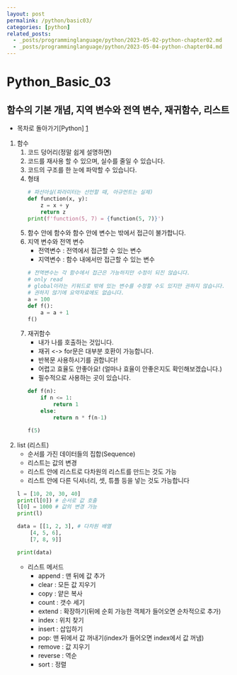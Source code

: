 ```yaml
---
layout: post
permalink: /python/basic03/
categories: [python]
related_posts:
  - _posts/programminglanguage/python/2023-05-02-python-chapter02.md
  - _posts/programminglanguage/python/2023-05-04-python-chapter04.md
---
```


# Python_Basic_03
## 함수의 기본 개념, 지역 변수와 전역 변수, 재귀함수, 리스트

- 목차로 돌아가기[Python] [1]

[1]: https://aminsc.github.io/pl/python/


1. 함수
    1. 코드 덩어리(정말 쉽게 설명하면)
    2. 코드를 재사용 할 수 있으며, 실수를 줄일 수 있습니다.
    3. 코드의 구조를 한 눈에 파악할 수 있습니다.
    4. 형태
        ```python
        # 파선아실(파라미터는 선언할 때, 아규먼트는 실제)
        def function(x, y):
            z = x + y
            return z
        print(f'function(5, 7) = {function(5, 7)}')
        ```
    5. 함수 안에 함수와 함수 안에 변수는 밖에서 접근이 불가합니다.
    6. 지역 변수와 전역 변수
        * 전역변수 : 전역에서 접근할 수 있는 변수
        * 지역변수 : 함수 내에서만 접근할 수 있는 변수
        ```python
        # 전역변수는 각 함수에서 접근은 가능하지만 수정이 되진 않습니다.
        # only read
        # global이라는 키워드로 밖에 있는 변수를 수정할 수도 있지만 권하지 않습니다.
        # 권하지 않기에 요약자료에도 없습니다.
        a = 100
        def f():
            a = a + 1
        f()
        ```
    7. 재귀함수
        * 내가 나를 호출하는 것입니다.
        * 재귀 <-> for문은 대부분 호환이 가능합니다.
        * 반복문 사용하시기를 권합니다!
        * 어렵고 효율도 안좋아요! (얼마나 효율이 안좋은지도 확인해보겠습니다.)
        * 필수적으로 사용하는 곳이 있습니다.
        ```python
        def f(n):
            if n <= 1:
                return 1
            else:
                return n * f(n-1)

        f(5)
        ```
2. list (리스트)
    * 순서를 가진 데이터들의 집합(Sequence)
    * 리스트는 값의 변경
    * 리스트 안에 리스트로 다차원의 리스트를 만드는 것도 가능
    * 리스트 안에 다른 딕셔너리, 셋, 튜플 등을 넣는 것도 가능합니다
    ```python
    l = [10, 20, 30, 40]
    print(l[0]) # 순서로 값 호출
    l[0] = 1000 # 값의 변경 가능
    print(l)

    data = [[1, 2, 3], # 다차원 배열
        [4, 5, 6],
        [7, 8, 9]]

    print(data)
    ```
    * 리스트 메서드
        * append : 맨 뒤에 값 추가
        * clear : 모든 값 지우기
        * copy : 얕은 복사
        * count : 갯수 세기
        * extend : 확장하기(뒤에 순회 가능한 객체가 들어오면 순차적으로 추가)
        * index : 위치 찾기
        * insert : 삽입하기
        * pop: 맨 뒤에서 값 꺼내기(index가 들어오면 index에서 값 꺼냄)
        * remove : 값 지우기
        * reverse : 역순
        * sort : 정렬